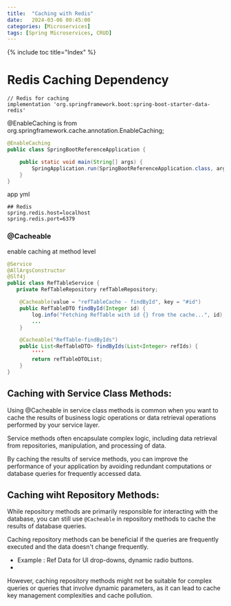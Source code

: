 ```yaml
---
title:  "Caching with Redis"
date:   2024-03-06 00:45:00
categories: [Microservices]
tags: [Spring Microservices, CRUD]
---
```


{% include toc title="Index" %}

# Redis Caching Dependency

```properties
// Redis for caching
implementation 'org.springframework.boot:spring-boot-starter-data-redis'
```

@EnableCaching is from org.springframework.cache.annotation.EnableCaching;

```java
@EnableCaching
public class SpringBootReferenceApplication {

	public static void main(String[] args) {
		SpringApplication.run(SpringBootReferenceApplication.class, args);
	}
}

```

app yml

```properties
## Redis
spring.redis.host=localhost
spring.redis.port=6379
```

### @Cacheable

enable caching at method level

```java
@Service
@AllArgsConstructor
@Slf4j
public class RefTableService {
   private RefTableRepository refTableRepository;

    @Cacheable(value = "refTableCache - findById", key = "#id")
    public RefTableDTO findById(Integer id) {
        log.info("Fetching RefTable with id {} from the cache...", id);
        ...
    }

    @Cacheable("RefTable-findByIds")
    public List<RefTableDTO> findByIds(List<Integer> refIds) {
        ''''
        return refTableDTOList;
    }
}
```

## Caching with Service Class Methods:

Using @Cacheable in service class methods is common when you want to cache the results of business logic operations or 
data retrieval operations performed by your service layer.

Service methods often encapsulate complex logic, including data retrieval from repositories, manipulation, and processing of data.

By caching the results of service methods, you can improve the performance of your application by avoiding redundant
computations or database queries for frequently accessed data.

## Caching wiht Repository Methods:

While repository methods are primarily responsible for interacting with the database, you can still use `@Cacheable` 
in repository methods to cache the results of database queries.

Caching repository methods can be beneficial if the queries are frequently executed and the data doesn't change frequently.
- Example : Ref Data for UI drop-downs, dynamic radio buttons.
- 
However, caching repository methods might not be suitable for complex queries or queries that involve dynamic parameters,
as it can lead to cache key management complexities and cache pollution.
